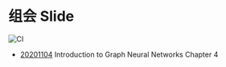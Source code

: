 # 组会 Slide

![CI](https://github.com/2014CAIS01/group-meeting-slide/workflows/CI/badge.svg)

- [20201104](20201104) Introduction to Graph Neural Networks Chapter 4

